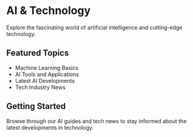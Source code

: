 # AI & Technology

Explore the fascinating world of artificial intelligence and cutting-edge technology.

## Featured Topics

- Machine Learning Basics
- AI Tools and Applications
- Latest AI Developments
- Tech Industry News

## Getting Started

Browse through our AI guides and tech news to stay informed about the latest developments in technology.
